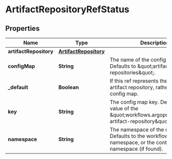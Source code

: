 

# ArtifactRepositoryRefStatus

## Properties

Name | Type | Description | Notes
------------ | ------------- | ------------- | -------------
**artifactRepository** | [**ArtifactRepository**](ArtifactRepository.md) |  |  [optional]
**configMap** | **String** | The name of the config map. Defaults to \&quot;artifact-repositories\&quot;. |  [optional]
**_default** | **Boolean** | If this ref represents the default artifact repository, rather than a config map. |  [optional]
**key** | **String** | The config map key. Defaults to the value of the \&quot;workflows.argoproj.io/default-artifact-repository\&quot; annotation. |  [optional]
**namespace** | **String** | The namespace of the config map. Defaults to the workflow&#39;s namespace, or the controller&#39;s namespace (if found). |  [optional]



